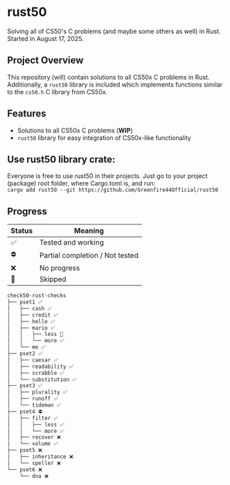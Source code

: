# rust50
Solving all of CS50's C problems (and maybe some others as well) in Rust.
Started in August 17, 2025.

## Project Overview
This repository (will) contain solutions to all CS50x C problems in Rust. Additionally, a `rust50` library is included which implements functions similar to the `cs50.h` C library from CS50x.

## Features
- Solutions to all CS50x C problems (**WIP**)
- `rust50` library for easy integration of CS50x-like functionality

## Use rust50 library crate:
Everyone is free to use rust50 in their projects. Just go to your project (package) root folder, where Cargo.toml is, and run:\
```cargo add rust50 --git https://github.com/Greenfire44Official/rust50```

## Progress

| Status | Meaning |
|--------|---------|
| ✅     | Tested and working |
| ⛔️     | Partial completion / Not tested |
| ❌     | No progress |
| 🚫     | Skipped |

```bash
check50-rust-checks
├── pset1 ✅
│   ├── cash ✅
│   ├── credit ✅
│   ├── hello ✅
│   ├── mario ✅
│   │   ├── less 🚫
│   │   └── more ✅
│   └── me ✅
├── pset2 ✅
│   ├── caesar ✅
│   ├── readability ✅
│   ├── scrabble ✅
│   └── substitution ✅
├── pset3 ✅
│   ├── plurality ✅ 
│   ├── runoff ✅
│   └── tideman ✅
├── pset4 ⛔️
│   ├── filter ✅
│   │   ├── less ✅
│   │   └── more ✅
│   ├── recover ❌
│   └── volume ✅
├── pset5 ❌
│   ├── inheritance ❌
│   └── speller ❌
└── pset6 ❌
    └── dna ❌
```
